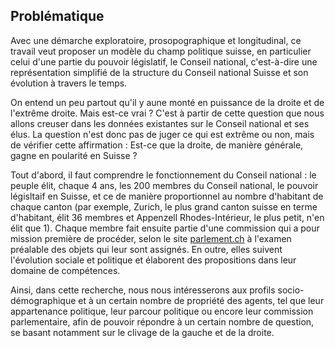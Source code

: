 ## Problématique

Avec une démarche exploratoire, prosopographique et longitudinal, ce travail veut proposer un modèle du champ politique suisse, en particulier celui d'une partie du pouvoir législatif, le Conseil national, c'est-à-dire une représentation simplifié de la structure du Conseil national Suisse et son évolution à travers le temps.

On entend un peu partout qu'il y aune monté en puissance de la droite et de l'extrême droite. Mais est-ce vrai ? C'est à partir de cette question que nous allons creuser dans les données existantes sur le Conseil national et ses élus. La question n'est donc pas de juger ce qui est extrême ou non, mais de vérifier cette affirmation : Est-ce que la droite, de manière générale, gagne en poularité en Suisse ?

Tout d'abord, il faut comprendre le fonctionnement du Conseil national : le peuple élit, chaque 4 ans, les 200 membres du Conseil national, le pouvoir législtaif en Suisse, et ce de manière proportionnel au nombre d'habitant de chaque canton (par exemple, Zurich, le plus grand canton suisse en terme d'habitant, élit 36 membres et Appenzell Rhodes-Intérieur, le plus petit, n'en élit que 1). Chaque membre fait ensuite partie d'une commission qui a pour mission première de procéder, selon le site [parlement.ch](https://www.parlament.ch/fr/organe/commissions) à l'examen préalable des objets qui leur sont assignés. En outre, elles suivent l'évolution sociale et politique et élaborent des propositions dans leur domaine de compétences. 

Ainsi, dans cette recherche, nous nous intéresserons aux profils socio-démographique et à un certain nombre de propriété des agents, tel que leur appartenance politique, leur parcour politique ou encore leur commission parlementaire, afin de pouvoir répondre à un certain nombre de question, se basant notamment sur le clivage de la gauche et de la droite.